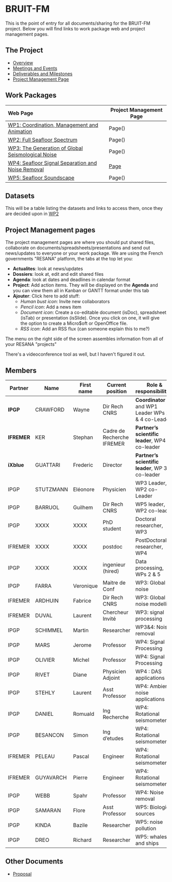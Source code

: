 # BRUIT-FM

This is the point of entry for all documents/sharing for the BRUIT-FM project.  Below you will find links to work package web and project management pages.  

## The Project

- [Overview](overview.md)
- [Meetings and Events](meetings-events.md)
- [Deliverables and Milestones](deliverables-milestones.md)
- [Project Management Page](https://resana.numerique.gouv.fr/public/perimetre/consulter/121414#)

## Work Packages

| Web Page         | Project Management Page |
| :--------------- | ---------- |
| [WP1: Coordination, Management and Animation](WP1.md)  | Page() |
| [WP2: Full Seafloor Spectrum](WP2.md)  | Page() |
| [WP3: The Generation of Global Seismological Noise](WP3.md)  | Page() |
| [WP4: Seafloor Signal Separation and Noise Removal](WP4.md)  | [Page](https://resana.numerique.gouv.fr/public/perimetre/consulter/121579#) |
| [WP5: Seafloor Soundscape](WP5.md)  | Page() |

## Datasets

This will be a table listing the datasets and links to access them, once they are decided upon in [WP2](WP2.md)

## Project Management pages
The project management pages are where you should put shared files, collaborate on documents/spreadsheets/presentations and send out news/updates to everyone or your work package.  We are using the French governments "RESANA" platform, the tabs at the top let you:
- **Actualites**: look at news/updates 
- **Dossiers**: look at, edit and edit shared files
- **Agenda**: look at dates and deadlines in calendar format
- **Project**: Add action items.  They will be displayed on the **Agenda** and you can view them all in Kanban or GANTT format under this tab
- **Ajouter**: Click here to add stuff:
    - *Human bust icon*: Invite new collaborators
    - *Pencil icon*: Add a news item
    - *Document icon*: Create a co-editable document (isDoc), spreadsheet (isTab) or presentation (isSlide).
      Once you click on one, it will give the option to create a Micro$oft or OpenOffice file.
    - *RSS icon*: Add an RSS flux (can someone explain this to me?)

The menu on the right side of the screen assembles information from all of your RESANA "projects"

There's a videoconference tool as well, but I haven't figured it out.

## Members

| Partner | Name | First name| Current position | Role & responsibilities | Involvement (PM) |
| ------- | ---- | --------- | ---------------- | ----------------------- | ---------------- | 
| **IPGP**| CRAWFORD| Wayne| Dir Rech CNRS| **Coordinator** and WP1 Leader WPs 2 & 4 co-Leader| 21 | 
| **IFREMER**| KER| Stephan| Cadre de Recherche IFREMER| **Partner’s scientific leader**, WP4 co-leader| 12 | 
| **iXblue**| GUATTARI| Frederic| Director| **Partner’s scientific leader**, WP 3.3 co-leader| 2.5 |
| IPGP| STUTZMANN| Eléonore| Physicien| WP3 Leader, WP2 co-Leader| 18 |
| IPGP| BARRUOL| Guilhem| Dir Rech CNRS| WP5 leader, WP2 co-leader| 18 |
| IPGP| XXXX| XXXX| PhD student| Doctoral researcher, WP3| 36 |
| IFREMER| XXXX| XXXX| postdoc| PostDoctoral researcher, WP4| 18 |
| IPGP| XXXX| XXXX| ingenieur (hired)| Data processing, WPs 2 & 5| 20 |
| IPGP| FARRA| Veronique| Maitre de Conf| WP3: Global noise| 4 |
| IFREMER| ARDHUIN| Fabrice| Dir Rech CNRS| WP3: Global noise modelling| 2 |
| IFREMER| DUVAL| Laurent| Chercheur Invité| WP3: signal processing| 2 |
| IPGP| SCHIMMEL| Martin| Researcher| WP3&4: Noise removal| 4.7 |
| IPGP| MARS| Jerome| Professor| WP4: Signal Processing| 2 |
| IPGP| OLIVIER| Michel| Professor| WP4: Signal Processing| 2 |
| IPGP| RIVET| Diane| Physicien Adjoint| WP4 : DAS applications| 2 |
| IPGP| STEHLY| Laurent| Asst Professor| WP4: Ambient noise applications| 2 |
| IPGP| DANIEL| Romuald| Ing Recherche| WP4: Rotational seismometer| 2 |
| IPGP| BESANCON| Simon| Ing d’etudes| WP4: Rotational seismometer| 2 |
| IFREMER| PELEAU| Pascal| Engineer| WP4: Rotational seismometer| 2 |
| IFREMER| GUYAVARCH| Pierre| Engineer| WP4: Rotational seismometer| 2 |
| IPGP| WEBB| Spahr| Professor| WP4: Noise removal| 1.5 |
| IPGP| SAMARAN| Flore| Asst Professor| WP5: Biological sources| 3.5 |
| IPGP| KINDA| Bazile| Researcher| WP5: noise pollution| 3.5 |
| IPGP| DREO | Richard | Researcher | WP5: whales and ships | ??? |

## Other Documents
- [Proposal](aapg-anr-2021-full_proposal_BRUITFM.pdf)

